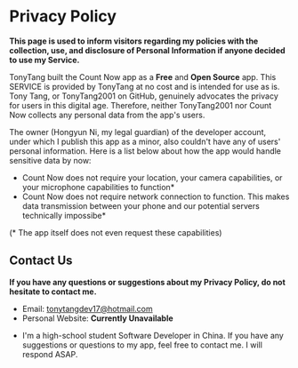 # Privacy Policy #

**This page is used to inform visitors regarding my policies with the collection, use, and disclosure of Personal Information if anyone decided to use my Service.**

TonyTang built the Count Now app as a **Free** and **Open Source** app. This SERVICE is provided by TonyTang at no cost and is intended for use as is. Tony Tang, or TonyTang2001 on GitHub, genuinely advocates the privacy for users in this digital age. Therefore, neither TonyTang2001 nor Count Now collects any personal data from the app's users. 

The owner (Hongyun Ni, my legal guardian) of the developer account, under which I publish this app as a minor, also couldn't have any of users' personal information. Here is a list below about how the app would handle sensitive data by now:

* Count Now does not require your location, your camera capabilities, or your microphone capabilities to function*
* Count Now does not require network connection to function. This makes data transmission between your phone and 
our potential servers technically impossibe*

(* The app itself does not even request these capabilities)

## Contact Us ##
**If you have any questions or suggestions about my Privacy Policy, do not hesitate to contact me.**

- Email: tonytangdev17@hotmail.com
- Personal Website: **Currently Unavailable**

* I'm a high-school student Software Developer in China. If you have any suggestions or questions to my app, feel free to contact me. I will respond ASAP.
